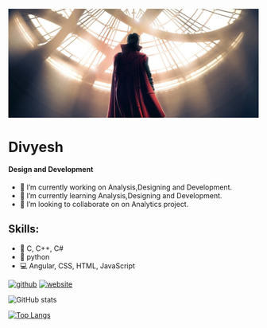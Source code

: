 ![Design and Development](https://github.com/divyesh-kd/divyesh-kd/blob/master/699582.jpg)

# Divyesh
#### Design and Development
 - 🔭 I’m currently working on Analysis,Designing and Development.
 - 🌱 I’m currently learning Analysis,Designing and Development. 
 - 👯 I’m looking to collaborate on on Analytics project. 
## Skills:  
- 🌊 C, C++, C#
- 🐍 python
- 💻 Angular, CSS, HTML, JavaScript 


[<img src='https://cdn.jsdelivr.net/npm/simple-icons@3.0.1/icons/github.svg' alt='github' height='40'>](https://github.com/divyesh-kd)  [<img src='https://cdn.jsdelivr.net/npm/simple-icons@3.0.1/icons/icloud.svg' alt='website' height='40'>](https://innovationtodiscovery.blogspot.com/)  

![GitHub stats](https://github-readme-stats.vercel.app/api?username=divyesh-kd&show_icons=true)  

[![Top Langs](https://github-readme-stats.vercel.app/api/top-langs/?username=divyesh-kd)](https://github.com/anuraghazra/github-readme-stats)




